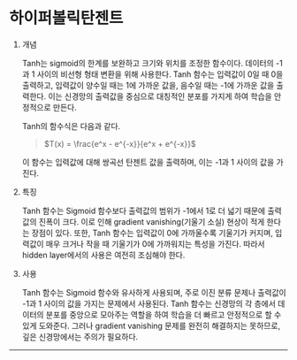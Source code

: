 # 하이퍼볼릭탄젠트

1. 개념

   Tanh는 sigmoid의 한계를 보완하고 크기와 위치를 조정한 함수이다. 데이터의 -1과 1 사이의 비선형 형태 변환을 위해 사용한다. Tanh 함수는 입력값이 0일 때 0을 출력하고, 입력값이 양수일 때는 1에 가까운 값을, 음수일 때는 -1에 가까운 값을 출력한다. 이는 신경망의 출력값을 중심으로 대칭적인 분포를 가지게 하여 학습을 안정적으로 만든다.

   Tanh의 함수식은 다음과 같다.

   > $T(x) = \frac{e^x - e^{-x}}{e^x + e^{-x}}$

   이 함수는 입력값에 대해 쌍곡선 탄젠트 값을 출력하며, 이는 -1과 1 사이의 값을 가진다.

2. 특징

   Tanh 함수는 Sigmoid 함수보다 출력값의 범위가 -1에서 1로 더 넓기 때문에 출력값의 진폭이 크다. 이로 인해 gradient vanishing(기울기 소실) 현상이 적게 한다는 장점이 있다. 또한, Tanh 함수는 입력값이 0에 가까울수록 기울기가 커지며, 입력값이 매우 크거나 작을 때 기울기가 0에 가까워지는 특성을 가진다. 따라서 hidden layer에서의 사용은 여전히 조심해야 한다.

3. 사용

   Tanh 함수는 Sigmoid 함수와 유사하게 사용되며, 주로 이진 분류 문제나 출력값이 -1과 1 사이의 값을 가지는 문제에서 사용된다. Tanh 함수는 신경망의 각 층에서 데이터의 분포를 중앙으로 모아주는 역할을 하여 학습을 더 빠르고 안정적으로 할 수 있게 도와준다. 그러나 gradient vanishing 문제를 완전히 해결하지는 못하므로, 깊은 신경망에서는 주의가 필요하다.

---
